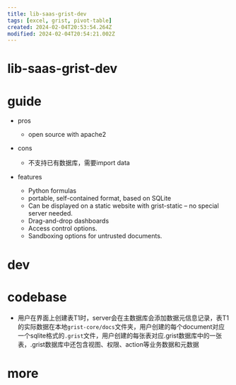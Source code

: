 ```yaml
---
title: lib-saas-grist-dev
tags: [excel, grist, pivot-table]
created: 2024-02-04T20:53:54.264Z
modified: 2024-02-04T20:54:21.002Z
---
```


# lib-saas-grist-dev

# guide
- pros
  - open source with apache2

- cons
  - 不支持已有数据库，需要import data

- features
  - Python formulas
  - portable, self-contained format, based on SQLite
  - Can be displayed on a static website with grist-static – no special server needed.
  - Drag-and-drop dashboards
  - Access control options.
  - Sandboxing options for untrusted documents.
# dev

# codebase

- 用户在界面上创建表T1时，server会在主数据库会添加数据元信息记录，表T1的实际数据在本地`grist-core/docs`文件夹，用户创建的每个document对应一个sqlite格式的`.grist`文件，用户创建的每张表对应.grist数据库中的一张表，.grist数据库中还包含视图、权限、action等业务数据和元数据
# more
